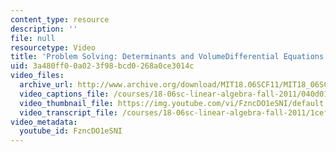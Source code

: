 ```yaml
---
content_type: resource
description: ''
file: null
resourcetype: Video
title: 'Problem Solving: Determinants and VolumeDifferential Equations and exp(At)'
uid: 3a480ff0-0a02-3f98-bcd0-268a0ce3014c
video_files:
  archive_url: http://www.archive.org/download/MIT18.06SCF11/MIT18_06SC_110531_L1_300k.mp4
  video_captions_file: /courses/18-06sc-linear-algebra-fall-2011/040d0174302b5100a1d0fbc0fb74a9a0_FzncDO1eSNI.vtt
  video_thumbnail_file: https://img.youtube.com/vi/FzncDO1eSNI/default.jpg
  video_transcript_file: /courses/18-06sc-linear-algebra-fall-2011/1cef3bc84f3bcfea9d991403874c3942_FzncDO1eSNI.pdf
video_metadata:
  youtube_id: FzncDO1eSNI
---
```

